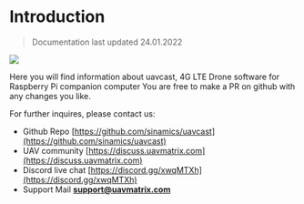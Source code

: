 # Introduction

> Documentation last updated 24.01.2022

![](images/ipad.png)

Here you will find information about uavcast, 4G LTE Drone software for Raspberry Pi companion computer
You are free to make a PR on github with any changes you like.

For further inquires, please contact us:

- Github Repo [https://github.com/sinamics/uavcast](https://github.com/sinamics/uavcast)
- UAV community [https://discuss.uavmatrix.com](https://discuss.uavmatrix.com)
- Discord live chat [https://discord.gg/xwqMTXh](https://discord.gg/xwqMTXh)
- Support Mail **support@uavmatrix.com**

